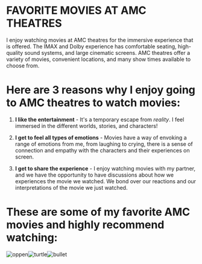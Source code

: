 # FAVORITE MOVIES AT AMC THEATRES

I enjoy watching movies at AMC theatres for the immersive experience that is offered. The IMAX and Dolby experience has comfortable seating, high-quality sound systems, and large cinematic screens. AMC theatres offer a variety of movies, convenient locations, and many show times available to choose from. 

# Here are 3 reasons why I enjoy going to AMC theatres to watch movies:

1. **I like the entertainment** - It's a temporary escape from *reality*. I feel immersed in the different worlds, stories, and characters!
   
2. **I get to feel all types of emotions** - Movies have a way of envoking a range of emotions from me, from laughing to crying, there is a sense of connection and empathy with the characters and their experiences on screen.
   
3. **I get to share the experience** - I enjoy watching movies with my partner, and we have the opportunity to have discussions about how we experiences the movie we watched. We bond over our reactions and our interpretations of the movie we just watched.

# These are some of my favorite AMC movies and highly recommend watching: 


![oppen](https://github.com/ttngna/Favorite/assets/142946998/759a676c-9950-411d-a8c2-b5bc3099709a)![turtle](https://github.com/ttngna/Favorite/assets/142946998/e8ed41ab-a49b-44a4-809b-131e2a8d7902)![bullet](https://github.com/ttngna/Favorite/assets/142946998/9b87d4a4-3e10-4e8b-aff2-fed4a2a2b6fd)
</div>
